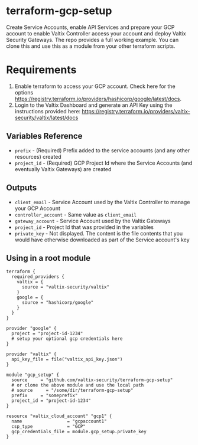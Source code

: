 # terraform-gcp-setup
Create Service Accounts, enable API Services and prepare your GCP account to enable Valtix Controller access your account and deploy Valtix Security Gateways. The repo provides a full working example. You can clone this and use this as a module from your other terraform scripts.

# Requirements
1. Enable terraform to access your GCP account. Check here for the options https://registry.terraform.io/providers/hashicorp/google/latest/docs.
1. Login to the Valtix Dashboard and generate an API Key using the instructions provided here: https://registry.terraform.io/providers/valtix-security/valtix/latest/docs

## Variables Reference

* `prefix` - (Required) Prefix added to the service accounts (and any other resources) created
* `project_id` - (Required) GCP Project Id where the Service Accounts (and eventually Valtix Gateways) are created

## Outputs

* `client_email` - Service Account used by the Valtix Controller to manage your GCP Account
* `controller_account` - Same value as `client_email`
* `gateway_account` - Service Account used by the Valtix Gateways
* `project_id` - Project Id that was provided in the variables
* `private_key` - Not displayed. The content is the file contents that you would have otherwise downloaded as part of the Service account's key 

## Using in a root module

```
terraform {
  required_providers {
    valtix = {
      source = "valtix-security/valtix"
    }
    google = {
      source = "hashicorp/google"
    }
  }
}

provider "google" {
  project = "project-id-1234"
  # setup your optional gcp credentials here
}

provider "valtix" {
  api_key_file = file("valtix_api_key.json")
}

module "gcp_setup" {
  source     = "github.com/valtix-security/terraform-gcp-setup"
  # or clone the above module and use the local path
  # source     = "/some/dir/terraform-gcp-setup"
  prefix     = "someprefix"
  project_id = "project-id-1234"
}

resource "valtix_cloud_account" "gcp1" {
  name                 = "gcpaccount1"
  csp_type             = "GCP"
  gcp_credentials_file = module.gcp_setup.private_key
}
```